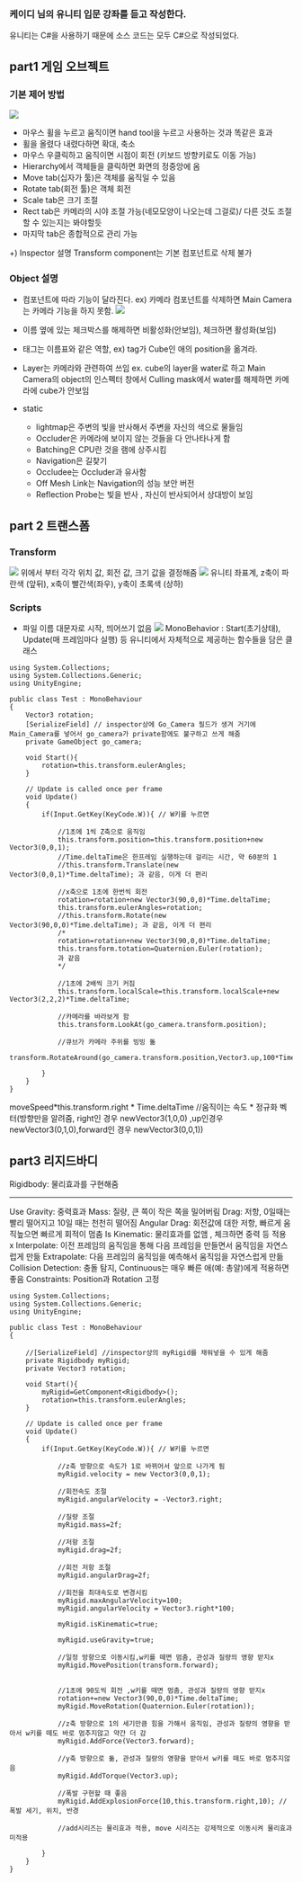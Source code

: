 ### 케이디 님의 유니티 입문 강좌를 듣고 작성한다.
유니티는 C#을 사용하기 때문에 소스 코드는 모두 C#으로 작성되었다.

## part1 게임 오브젝트

### 기본 제어 방법
![](https://images.velog.io/images/kkily55/post/d52ada97-b285-424f-b1a6-30969226ef54/image.png)
- 마우스 휠을 누르고 움직이면 hand tool을 누르고 사용하는 것과 똑같은 효과
- 휠을 올렸다 내렸다하면 확대, 축소
- 마우스 우클릭하고 움직이면 시점이 회전 (키보드 방향키로도 이동 가능)
- Hierarchy에서 객체들을 클릭하면 화면의 정중앙에 옴
- Move tab(십자가 툴)은 객체를 움직일 수 있음
- Rotate tab(회전 툴)은 객체 회전 
- Scale tab은 크기 조절
- Rect tab은 카메라의 시야 조절 가능(네모모양이 나오는데 그걸로)/ 다른 것도 조절할 수 있는지는 봐야할듯
- 마지막 tab은 종합적으로 관리 가능

+) Inspector 설명
Transform component는 기본 컴포넌트로 삭제 불가

### Object 설명
- 컴포넌트에 따라 기능이 달라진다.
ex) 카메라 컴포넌트를 삭제하면 Main Camera는 카메라 기능을 하지 못함.
![](https://images.velog.io/images/kkily55/post/fa051c77-64f7-48bb-877a-53e5c5cd2297/image.png)

- 이름 옆에 있는 체크박스를 해제하면 비활성화(안보임), 체크하면 활성화(보임)
- 태그는 이름표와 같은 역할, ex) tag가 Cube인 애의 position을 옮겨라.
- Layer는 카메라와 관련하여 쓰임
ex. cube의 layer을 water로 하고 Main Camera의 object의 인스펙터 창에서 Culling mask에서 water를 해제하면 카메라에 cube가 안보임
- static
	-  lightmap은 주변의 빛을 반사해서 주변을 자신의 색으로 물들임
    - Occluder은 카메라에 보이지 않는 것들을 다 안나타나게 함
    - Batching은 CPU란 것을 램에 상주시킴
    - Navigation은 길찾기
    - Occludee는 Occluder과 유사함
    - Off Mesh Link는 Navigation의 성능 보안 버전
    - Reflection Probe는 빛을 반사 , 자신이 반사되어서 상대방이 보임
    
## part 2 트랜스폼

### Transform
![](https://images.velog.io/images/kkily55/post/19446b34-e86b-45b9-820f-5bc51301b7cf/image.png)
위에서 부터 각각 위치 값, 회전 값, 크기 값을 결정해줌
<img src="https://images.velog.io/images/kkily55/post/c464b87c-c518-4516-b6f5-3cfe3de5c1f9/image.png">
유니티 좌표계, z축이 파란색 (앞뒤), x축이 빨간색(좌우), y축이 초록색 (상하)

### Scripts
- 파일 이름 대문자로 시작, 띄어쓰기 없음
![](https://images.velog.io/images/kkily55/post/444b1b0e-f8dd-449a-89c9-5617156ce364/image.png)
MonoBehavior : Start(초기상태), Update(매 프레임마다 실행) 등 유니티에서 자체적으로 제공하는 함수들을 담은 클래스
```
using System.Collections;
using System.Collections.Generic;
using UnityEngine;

public class Test : MonoBehaviour
{
    Vector3 rotation;
    [SerializeField] // inspector상에 Go_Camera 필드가 생겨 거기에 Main_Camera를 넣어서 go_camera가 private함에도 불구하고 쓰게 해줌
    private GameObject go_camera;

    void Start(){
        rotation=this.transform.eulerAngles;
    }

    // Update is called once per frame
    void Update()
    {
        if(Input.GetKey(KeyCode.W)){ // W키를 누르면

            //1초에 1씩 Z축으로 움직임
            this.transform.position=this.transform.position+new Vector3(0,0,1);
            //Time.deltaTime은 한프레임 실행하는데 걸리는 시간, 약 60분의 1        
  	        //this.transform.Translate(new Vector3(0,0,1)*Time.deltaTime); 과 같음, 이게 더 편리

            //x축으로 1초에 한번씩 회전
            rotation=rotation+new Vector3(90,0,0)*Time.deltaTime;
            this.transform.eulerAngles=rotation;
            //this.transform.Rotate(new Vector3(90,0,0)*Time.deltaTime); 과 같음, 이게 더 편리
            /*
            rotation=rotation+new Vector3(90,0,0)*Time.deltaTime;
            this.transform.totation=Quaternion.Euler(rotation);
            과 같음
            */

            //1초에 2배씩 크기 커짐
            this.transform.localScale=this.transform.localScale+new Vector3(2,2,2)*Time.deltaTime;

            //카메라를 바라보게 함
            this.transform.LookAt(go_camera.transform.position);

            //큐브가 카메라 주위를 빙빙 돎
            transform.RotateAround(go_camera.transform.position,Vector3.up,100*Time.deltaTime);

        }
    }
}

```

moveSpeed*this.transform.right * Time.deltaTime
//움직이는 속도 * 정규화 벡터(방향만을 알려줌, right인 경우 newVector3(1,0,0) ,up인경우 newVector3(0,1,0),forward인 경우 newVector3(0,0,1))

## part3 리지드바디

Rigidbody: 물리효과를 구현해줌
***

Use Gravity: 중력효과
Mass: 질량, 큰 쪽이 작은 쪽을 밀어버림
Drag: 저항, 0일때는 빨리 떨어지고 10일 때는 천천히 떨어짐
Angular Drag: 회전값에 대한 저항, 빠르게 움직높으면 빠르게 회적이 멈춤
Is Kinematic: 물리효과를 없앰 , 체크하면 중력 등 적용 x
Interpolate: 이전 프레임의 움직임을 통해 다음 프레임을 만들면서 움직임을 자연스럽게 만듦
Extrapolate: 다음 프레임의 움직임을 예측해서 움직임을 자연스럽게 만듦
Collision Detection: 충돌 탐지, Continuous는 매우 빠른 애(예: 총알)에게 적용하면 좋음
Constraints: Position과 Rotation 고정

```
using System.Collections;
using System.Collections.Generic;
using UnityEngine;

public class Test : MonoBehaviour
{
   
    //[SerializeField] //inspector상의 myRigid를 채워넣을 수 있게 해줌
    private Rigidbody myRigid;
    private Vector3 rotation;

    void Start(){
        myRigid=GetComponent<Rigidbody>();
        rotation=this.transform.eulerAngles;
    }

    // Update is called once per frame
    void Update()
    {
        if(Input.GetKey(KeyCode.W)){ // W키를 누르면

            //z축 방향으로 속도가 1로 바뀌어서 앞으로 나가게 됨
            myRigid.velocity = new Vector3(0,0,1);

            //회전속도 조절
            myRigid.angularVelocity = -Vector3.right;

            //질량 조절
            myRigid.mass=2f;

            //저항 조절
            myRigid.drag=2f;

            //회전 저항 조절
            myRigid.angularDrag=2f;

            //회전을 최대속도로 변경시킴
            myRigid.maxAngularVelocity=100;
            myRigid.angularVelocity = Vector3.right*100;

            myRigid.isKinematic=true;

            myRigid.useGravity=true;

            //일정 방향으로 이동시킴,w키를 떼면 멈춤, 관성과 질량의 영향 받지x
            myRigid.MovePosition(transform.forward); 


            //1초에 90도씩 회전 ,w키를 떼면 멈춤, 관성과 질량의 영향 받지x
            rotation+=new Vector3(90,0,0)*Time.deltaTime;
            myRigid.MoveRotation(Quaternion.Euler(rotation));

            //z축 방향으로 1의 세기만큼 힘을 가해서 움직임, 관성과 질량의 영향을 받아서 w키를 떼도 바로 멈추지않고 약간 더 감
            myRigid.AddForce(Vector3.forward);

            //y축 방향으로 돎, 관성과 질량의 영향을 받아서 w키를 떼도 바로 멈추지않음
            myRigid.AddTorque(Vector3.up);

            //폭발 구현할 때 좋음
            myRigid.AddExplosionForce(10,this.transform.right,10); //폭발 세기, 위치, 반경    

            //add시리즈는 물리효과 적용, move 시리즈는 강제적으로 이동시켜 물리효과 미적용        

        }
    }
}

```


